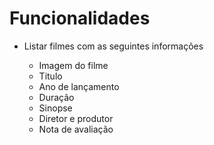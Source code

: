 # Funcionalidades

<ul>
  <li>Listar filmes com as seguintes informações</li>
  <ul>
    <li>Imagem do filme</li>
    <li>Titulo</li>
    <li>Ano de lançamento</li>
    <li>Duração</li>
    <li>Sinopse</li>
    <li>Diretor e produtor</li>
    <li>Nota de avaliação</li>
  </ul>
</ul>
